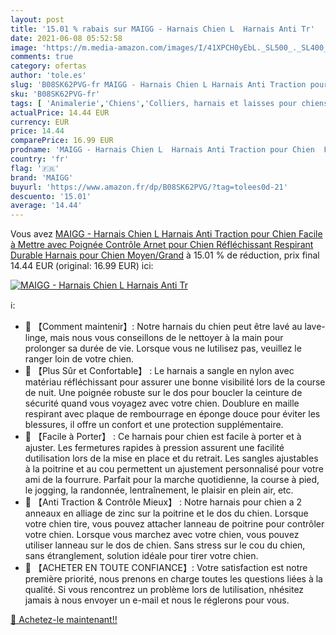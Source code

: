 ```yaml
---
layout: post
title: '15.01 % rabais sur MAIGG - Harnais Chien L  Harnais Anti Tr'
date: 2021-06-08 05:52:58
image: 'https://m.media-amazon.com/images/I/41XPCH0yEbL._SL500_._SL400_.jpg'
comments: true
category: ofertas
author: 'tole.es'
slug: 'B08SK62PVG-fr MAIGG - Harnais Chien L Harnais Anti Traction pour Chien...'
sku: 'B08SK62PVG-fr'
tags: [ 'Animalerie','Chiens','Colliers, harnais et laisses pour chiens','Harnais pour chiens','Harnais veste pour chiens','maigg', ]
actualPrice: 14.44 EUR
currency: EUR
price: 14.44
comparePrice: 16.99 EUR
prodname: 'MAIGG - Harnais Chien L  Harnais Anti Traction pour Chien  Facile à Mettre  avec Poignée Contrôle  Arnet pour Chien Réfléchissant  Respirant  Durable  Harnais pour Chien  Moyen/Grand'
country: 'fr'
flag: '🇫🇷'
brand: 'MAIGG'
buyurl: 'https://www.amazon.fr/dp/B08SK62PVG/?tag=tolees0d-21'
descuento: '15.01'
average: '14.44'
---
```


Vous avez [MAIGG - Harnais Chien L  Harnais Anti Traction pour Chien  Facile à Mettre  avec Poignée Contrôle  Arnet pour Chien Réfléchissant  Respirant  Durable  Harnais pour Chien  Moyen/Grand](https://www.amazon.fr/dp/B08SK62PVG/?tag=tolees0d-21)  à  15.01 % de réduction, prix final  14.44 EUR (original: 16.99 EUR) ici:

[![MAIGG - Harnais Chien L  Harnais Anti Tr](https://m.media-amazon.com/images/I/41XPCH0yEbL._SL500_._SL400_.jpg)](https://www.amazon.fr/dp/B08SK62PVG/?tag=tolees0d-21)

ℹ️:

- 🐾 【Comment maintenir】: Notre harnais du chien peut être lavé au lave-linge, mais nous vous conseillons de le nettoyer à la main pour prolonger sa durée de vie. Lorsque vous ne lutilisez pas, veuillez le ranger loin de votre chien.
- 🐾 【Plus Sûr et Confortable】 : Le harnais a sangle en nylon avec matériau réfléchissant pour assurer une bonne visibilité lors de la course de nuit. Une poignée robuste sur le dos pour boucler la ceinture de sécurité quand vous voyagez avec votre chien. Doublure en maille respirant avec plaque de rembourrage en éponge douce pour éviter les blessures, il offre un confort et une protection supplémentaire.
- 🐾 【Facile à Porter】 : Ce harnais pour chien est facile à porter et à ajuster. Les fermetures rapides à pression assurent une facilité dutilisation lors de la mise en place et du retrait. Les sangles ajustables à la poitrine et au cou permettent un ajustement personnalisé pour votre ami de la fourrure. Parfait pour la marche quotidienne, la course à pied, le jogging, la randonnée, lentraînement, le plaisir en plein air, etc.
- 🐾 【Anti Traction & Contrôle Mieux】 : Notre harnais pour chien a 2 anneaux en alliage de zinc sur la poitrine et le dos du chien. Lorsque votre chien tire, vous pouvez attacher lanneau de poitrine pour contrôler votre chien. Lorsque vous marchez avec votre chien, vous pouvez utiliser lanneau sur le dos de chien. Sans stress sur le cou du chien, sans étranglement, solution idéale pour tirer votre chien.
- 🐾 【ACHETER EN TOUTE CONFIANCE】: Votre satisfaction est notre première priorité, nous prenons en charge toutes les questions liées à la qualité. Si vous rencontrez un problème lors de lutilisation, nhésitez jamais à nous envoyer un e-mail et nous le réglerons pour vous.

[🛒 Achetez-le maintenant!!](https://www.amazon.fr/dp/B08SK62PVG/?tag=tolees0d-21)
